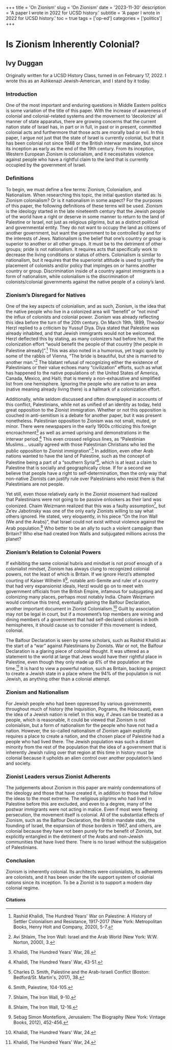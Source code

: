 +++
title = 'On Zionism'
slug = 'On Zionism'
date = '2023-11-30'
description = 'A paper I wrote in 2022 for UCSD history.'
subtitle = 'A paper I wrote in 2022 for UCSD history.'
toc = true
tags = ['op-ed']
categories = ['politics']
+++

# Is Zionism Inherently Colonial?

## Ivy Duggan

Originally written for a UCSD History Class, turned in on February 17, 2022. I wrote this as an Ashkenazi Jewish-American, and I stand by it today.

### Introduction

One of the most important and enduring questions in Middle Eastern politics is some variation of the title of this paper. With the increase of awareness of colonial and colonial-related systems and the movement to ‘decolonize’ all manner of state apparatus, there are growing concerns that the current nation state of Israel has, in part or in full, in past or in present, committed colonial acts and furthermore that those acts are morally bad or evil. In this paper, I argue not just that the state of Israel is currently colonial, but that it has been colonial not since 1948 or the British interwar mandate, but since its inception as early as the end of the 19th century. From its inception, Western European Zionism is colonialism, and it necessitates violence against people who have a rightful claim to the land that is currently occupied by the government of Israel.

### Definitions

To begin, we must define a few terms: Zionism, Colonialism, and Nationalism. When researching this topic, the initial question started as: Is Zionism colonialism? Or is it nationalism in some aspect? For the purposes of this paper, the following definitions of these terms will be used. Zionism is the ideology started in the late nineteenth century that the Jewish people of the world have a right or deserve in some manner to return to the land of Palestine or Israel, not just as religious pilgrims, but as a distinct political and governmental entity. They do not want to occupy the land as citizens of another government, but want the government to be controlled by and for the interests of Jews. Nationalism is the belief that one’s country or group is superior to another or all other groups. It must be to the detriment of other groups; pride is not nationalism. It requires acts that specifically work to decrease the living conditions or status of others. Colonialism is similar to nationalism, but it requires that the superiorist attitude is used to justify the placement of colonists and/or policy that impinges on or harms another country or group. Discrimination inside of a country against immigrants is a form of nationalism, while colonialism is the discrimination of colonists/colonial governments against the native people of a colony’s land.

### Zionism’s Disregard for Natives

One of the key aspects of colonialism, and as such, Zionism, is the idea that the native people who live in a colonized area will “benefit” or “not mind” the influx of colonists and colonial power. Zionism was already reflecting this idea before the turn of the 20th century. On March 19th, 1899, Theodor Herzl replied to a criticism by Yussuf Diya. Diya stated that Palestine was already inhabited, and that Jewish immigrants would not be welcomed. Herzl deflected this by stating, as many colonizers had before him, that the colonization effort “would benefit the people of that country [the people in Palestine already]”.[^1] This was also noted in a humorous, yet tragic quote by some of the rabbis of Vienna, “The bride is beautiful, but she is married to another man.”[^2] The blatant refusal of recognizing either the existence of Palestinians or their value echoes many “civilization” efforts, such as what has happened to the native populations of: the United States of America, Canada, Mexico, and Haiti; that is merely a non-exhaustive and simplified list from one hemisphere. Ignoring the people who are native to an area (native meaning already living there) is a hallmark of a colonization effort.

Additionally, while seldom discussed and often downplayed in accounts of this conflict, Palestinians, while not as unified of an identity as today, held great opposition to the Zionist immigration. Whether or not this opposition is couched in anti-semitism is a debate for another paper, but it was present nonetheless. Palestinian opposition to Zionism was not small, muted, or minor. There were newspapers in the early 1900s criticizing this foreign encroachment[^3] as well as armed uprising and demonstrations in the interwar period.[^4] This even crossed religious lines, as “Palestinian Muslims… usually agreed with those Palestinian Christians who led the public opposition to Zionist immigration”.[^5] In addition, even other Arab nations wanted to have the land of Palestine, such as the concept of Palestine being a part of a “southern Syria”[^6], which is at least a claim to Palestine that is socially and geographically close. If for a second we believe that people have a right to self-determination, then the only way that non-native Zionists can justify rule over Palestinians who resist them is that Palestinians are not people.

Yet still, even those relatively early in the Zionist movement had realized that Palestinians were not going to be passive onlookers as their land was colonized. Chaim Weizmann realized that this was a faulty assumption[^7], but Ze’ev Jabotinsky was one of the only early Zionists willing to say what others ignored. He stated, very eloquently, in his piece “On the Iron Wall (We and the Arabs)”, that Israel could not exist without violence against the Arab population.[^8] Who better to be an ally to such a violent campaign than Britain? Who else had created Iron Walls and subjugated millions across the planet?

### Zionism’s Relation to Colonial Powers

If exhibiting the same colonial hubris and mindset is not proof enough of a colonialist mindset, Zionism has always clung to recognized colonial powers, not the least of which is Britain. If we ignore Herzl’s attempted courting of Kaiser Wilhelm II[^9], notable anti-Semite and ruler of a country that had very expansionist ideals, Herzl would go on to meet with government officials from the British Empire, infamous for subjugating and colonizing many places, perhaps most notably India. Chaim Weizmann would continue this trend, eventually gaining the Balfour Declaration, another important document in Zionist Colonialism.[^10] Guilt by association may not be legal in court, but if a movement’s top members are wining and dining members of a government that had self-declared colonies in both hemispheres, it should cause us to consider if this movement is indeed, colonial.

The Balfour Declaration is seen by some scholars, such as Rashid Khalidi as the start of a “war” against Palestinians by Zionists. War or not, the Balfour Declaration is a glaring piece of colonial thought. It was uttered as a statement to the world at large that Jews would have their rightful place in Palestine, even though they only made up 6% of the population at the time.[^11] It is hard to view a powerful nation, such as Britain, backing a project to create a Jewish state in a place where the 94% of the population is not Jewish, as anything other than a colonial attempt.

### Zionism and Nationalism

For Jewish people who had been oppressed by various governments throughout much of history (the Inquisition, Pograms, the Holocaust), even the idea of a Jewish nation is relief. In this way, if Jews can be treated as a people, which is reasonable, it could be viewed that Zionism is not colonialism, but a form of nationalism for the people who have not had a nation. However, the so-called nationalism of Zionism again explicitly requires a place to create a nation, and the chosen place of Palestine had a people who had lived there. The Jewish population was such a distant minority from the rest of the population that the idea of a government that is inherently Jewish ruling over that region at this time in history must be colonial because it upholds an alien control over another population’s land and society.

### Zionist Leaders versus Zionist Adherents

The judgements about Zionism in this paper are mainly condemnations of the ideology and those that have created it, in addition to those that follow the ideas to the most extreme. The religious pilgrims who had lived in Palestine before this are excluded, and even to a degree, many of the postwar immigrants were not acting in malice. Even if most were fleeing persecution, the movement itself is colonial. All of the substantial effects of Zionism, such as the Balfour Declaration, the British mandate state, the founding of Israel, the expansion of those borders in 1967, and others, are colonial because they have not been purely for the benefit of Zionists, but explicitly entangled in the detriment of the Arabs and non-Jewish communities that have lived there. There is no Israel without the subjugation of Palestinians.

### Conclusion

Zionism is inherently colonial. Its architects were colonialists, its adherents are colonists, and it has been under the life support system of colonial nations since its inception. To be a Zionist is to support a modern day colonial regime.

#### Citations

[^1]: Rashid Khalidi, The Hundred Years' War on Palestine: A History of Settler Colonialism and Resistance, 1917-2017 (New York: Metropolitan Books, Henry Holt and Company, 2020), 5-7.
[^2]: Avi Shlaim, The Iron Wall: Israel and the Arab World (New York: W.W. Norton, 2000), 3.
[^3]: Khalidi, The Hundred Years' War, 28.
[^4]: Khalidi, The Hundred Years' War, 43-51.
[^5]: Charles D. Smith, Palestine and the Arab-Israeli Conflict (Boston: Bedford/St. Martin's, 2017), 38.
[^6]: Smith, Palestine, 104-105.
[^7]: Shlaim, The Iron Wall, 9-10.
[^8]: Shlaim, The Iron Wall, 12-16.
[^9]: Sebag Simon Montefiore, Jerusalem: The Biography (New York: Vintage Books, 2012), 452-456.
[^10]: Khalidi, The Hundred Years' War, 24.
[^11]: Khalidi, The Hundred Years' War, 24.
